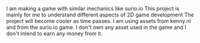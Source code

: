 I am making a game with similar mechanics like surio.io
This project is mainly for me to understand different aspects of 2D game development
The project will become cooler as time passes.
I am using assets from kenny.nl and from the surio.io game. 
I don't own any asset used in the game and I don't intend to earn any money from it.
